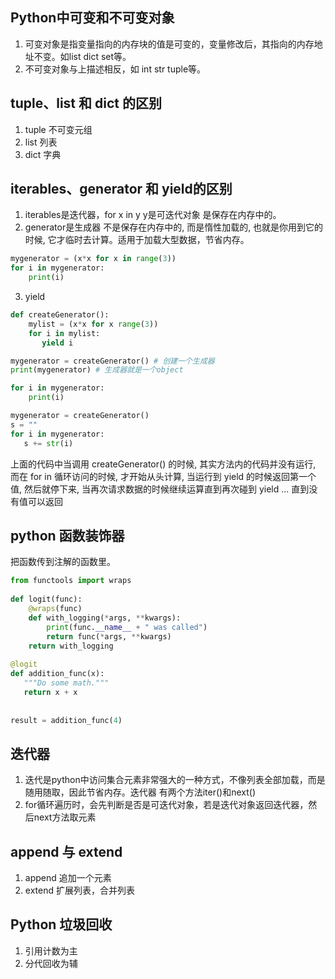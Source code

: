 ## Python中可变和不可变对象
1. 可变对象是指变量指向的内存块的值是可变的，变量修改后，其指向的内存地址不变。如list dict set等。
2. 不可变对象与上描述相反，如 int  str tuple等。

## tuple、list 和 dict 的区别
1. tuple 不可变元组
2. list 列表
3. dict 字典

## iterables、generator 和 yield的区别
1. iterables是迭代器，for x in y  y是可迭代对象 是保存在内存中的。
2. generator是生成器 不是保存在内存中的, 而是惰性加载的, 也就是你用到它的时候, 它才临时去计算。适用于加载大型数据，节省内存。
```python
mygenerator = (x*x for x in range(3))
for i in mygenerator:
    print(i)
```
3. yield
```python
def createGenerator():
    mylist = (x*x for x range(3))
    for i in mylist:
       yield i

mygenerator = createGenerator() # 创建一个生成器
print(mygenerator) # 生成器就是一个object

for i in mygenerator:
    print(i)

mygenerator = createGenerator()
s = ""
for i in mygenerator:
   s += str(i)
```
上面的代码中当调用 createGenerator() 的时候, 其实方法内的代码并没有运行, 而在 for in 循环访问的时候, 才开始从头计算, 当运行到 yield 的时候返回第一个值, 然后就停下来, 当再次请求数据的时候继续运算直到再次碰到 yield ... 直到没有值可以返回

## python 函数装饰器
把函数传到注解的函数里。
```python
from functools import wraps
 
def logit(func):
    @wraps(func)
    def with_logging(*args, **kwargs):
        print(func.__name__ + " was called")
        return func(*args, **kwargs)
    return with_logging
 
@logit
def addition_func(x):
   """Do some math."""
   return x + x
 
 
result = addition_func(4)
```
## 迭代器
1. 迭代是python中访问集合元素非常强大的一种方式，不像列表全部加载，而是随用随取，因此节省内存。迭代器
    有两个方法iter()和next()
2. for循环遍历时，会先判断是否是可迭代对象，若是迭代对象返回迭代器，然后next方法取元素

## append 与 extend
1. append 追加一个元素
2. extend 扩展列表，合并列表

## Python 垃圾回收
1. 引用计数为主
2. 分代回收为辅